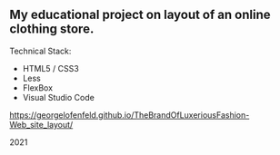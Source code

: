 ## My educational project on layout of an online clothing store.

Technical Stack:
* HTML5 / CSS3
* Less
* FlexBox
* Visual Studio Code

https://georgelofenfeld.github.io/TheBrandOfLuxeriousFashion-Web_site_layout/

2021
